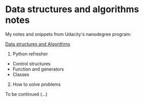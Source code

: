 # Data structures and algorithms notes

My notes and snippets from Udacity's nanodegree program: 

[Data structures and Algorithms](https://www.udacity.com/course/data-structures-and-algorithms-nanodegree--nd256)

1. Python refresher
- Control structures
- Function and generators
- Classes

2. How to solve problems

To be continued (...)